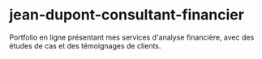 # jean-dupont-consultant-financier
Portfolio en ligne présentant mes services d'analyse financière, avec des études de cas et des témoignages de clients.

